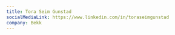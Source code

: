 ```yaml
---
title: Tora Seim Gunstad
socialMediaLink: https://www.linkedin.com/in/toraseimgunstad
company: Bekk
---
```

